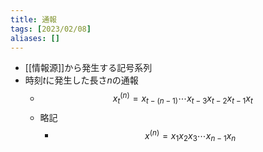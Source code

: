 ```yaml
---
title: 通報
tags: [2023/02/08]
aliases: []
---
```


- [[情報源]]から発生する記号系列
- 時刻$t$に発生した長さ$n$の通報
	- $$x_t^{(n)}=x_{t-(n-1)}\cdots x_{t-3}x_{t-2}x_{t-1}x_t$$
	- 略記
		- $$x^{(n)}=x_1x_2x_3\cdots x_{n-1}x_n$$
